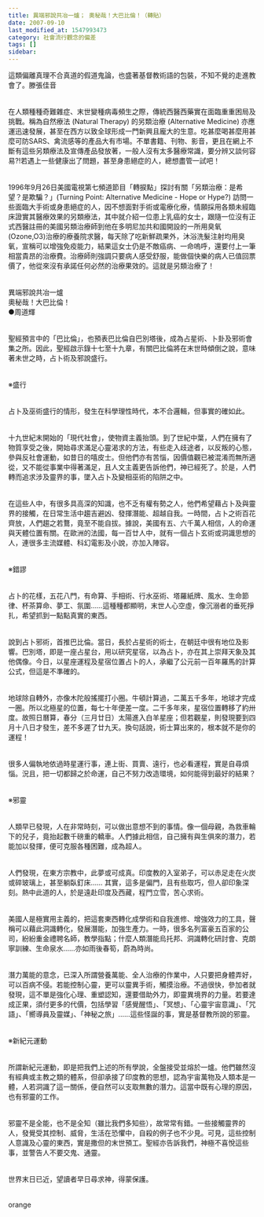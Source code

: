 ```yaml
---
title: 異端邪說共冶一爐； 奧秘哉！大巴比倫！（轉貼）
date: 2007-09-10
last_modified_at: 1547993473
category: 社會流行觀念的偏差
tags: []
sidebar: 
---
```


<p>這類偏離真理不合真道的假道鬼論，也盛著基督教術語的包裝，不知不覺的走進教會了。<!--more-->滕張佳音<br/><br/><br/>在人類種種奇難雜症、末世變種病毒頻生之際，傳統西醫西藥實在面臨重重困局及挑戰。稱為自然療法 (Natural Therapy) 的另類治療 (Alternative Medicine) 亦應運迅速發展，甚至在西方以致全球形成一門新興且龐大的生意。吃甚麼喝甚麼用甚麼可防SARS、禽流感等的產品大有市場。不單書籍、刊物、影音，更且在網上不斷有這些另類療法及宣傳產品發放著，一般人沒有太多醫療常識，要分辨又談何容易?!若遇上一些健康出了問題，甚至身患絕症的人，總想盡管一試吧！<br/><br/><br/>1996年9月26日美國電視第七頻道節目「轉捩點」探討有關「另類治療：是希望？是欺騙？」(Turning Point: Alternative Medicine - Hope or Hype?) 訪問一些面臨大手術或身患絕症的人，因不想面對手術或電療化療，情願採用各類未經臨床證實其醫療效果的另類療法，其中就介紹一位患上乳癌的女士，跟隨一位沒有正式西醫註冊的美國另類治療師到他在多明尼加共和國開設的一所用臭氧(Ozone,O3)治療的療養院求醫，每天除了吃新鮮疏果外，沐浴洗髮注射均用臭氧，宣稱可以增強免疫能力，結果這女士仍是不敵癌病、一命嗚呼，還要付上一筆相當貴昂的治療費。治療師則強調只要病人感受舒服，能做個快樂的病人已值回票價了，他從來沒有承諾任何必然的治療果效的。這就是另類治療了！<br/><br/><br/>異端邪說共冶一爐 <br/>奧秘哉！大巴比倫！ <br/>●周道輝 <br/><br/><br/>聖經預言中的「巴比倫」，也預表巴比倫自巴別塔後，成為占星術、卜卦及邪術會集之所。因此，聖經啟示錄十七至十九章，有關巴比倫將在末世時傾倒之說，意味著未世之時，占卜術及邪說盛行。 <br/><br/><br/>※盛行 <br/><br/><br/>占卜及巫術盛行的情形，發生在科學理性時代，本不合邏輯，但事實的確如此。 <br/><br/><br/>十九世紀末開始的「現代社會」，使物資主義抬頭。到了世紀中葉，人們在擁有了物質享受之後，開始尋求滿足心靈渴求的方法，有些走入歧途者，以反叛的心態，參與反社會運動，如昔日的嘻皮士。但他們亦有苦惱，因價值觀已被混淆而無所適從，又不能從事業中得著滿足，且人文主義更告訴他們，神已經死了。於是，人們轉而追求涉及靈界的事，墜入占卜及變相巫術的陷阱之中。 <br/><br/><br/>在這些人中，有很多具高深的知識，也不乏有權有勢之人，他們希望藉占卜及與靈界的接觸，在日常生活中趨吉避凶、發揮潛能、超越自我。一時間，占卜之術百花齊放，人們趨之若鶩，竟至不能自拔。據說，美國有五、六千萬人相信，人的命運與天體位置有關。在歐洲的法國，每一百廿人中，就有一個占卜玄術或洞識思想的人，連很多主流媒體、科幻電影及小說，亦加入陣容。 <br/><br/><br/>※錯謬 <br/><br/><br/>占卜的花樣，五花八門，有命算、手相術、行水巫術、塔羅紙牌、風水、生命節律、杯茶算命、夢工、氛圍……這種種都顯明，末世人心空虛，像沉溺者的垂死掙扎，希望抓到一點點真實的東西。 <br/><br/><br/>說到占卜邪術，首推巴比倫。當日，長於占星術的術士，在朝廷中很有地位及影響。巴別塔，即是一座占星台，用以研究星宿，以為占卜，亦在其上崇拜天象及其他偶像。今日，以星座運程及星宿位置占卜的人，承繼了公元前一百年羅馬的計算公式，但這是不準確的。 <br/><br/><br/>地球除自轉外，亦像木陀般搖擺打小圈。牛頓計算過，二萬五千多年，地球才完成一圈。所以北極星的位置，每七十年便差一度。二千多年來，星宿位置轉移了約卅度。故照日曆算，春分（三月廿日）太陽進入白羊星座；但若觀星，則發現要到四月十八日才發生，差不多遲了廿九天。換句話說，術士算出來的，根本就不是你的運程！ <br/><br/><br/>很多人偏執地依過時星運行事，連上街、買賣、遠行，也必看運程，實是自尋煩惱。況且，把一切都歸之於命運，自己不努力改造環境，如何能得到最好的結果？ <br/><br/><br/>※邪靈 <br/><br/><br/>人類早已發現，人在非常時刻，可以做出意想不到的事情。像一個母親，為救車輪下的兒子，竟抬起數千磅重的轎車。人們據此相信，自己擁有與生俱來的潛力，若能加以發揮，便可克服各種困難，成為超人。 <br/><br/><br/>人們發現，在東方宗教中，此夢或可成真。印度教的入室弟子，可以赤足走在火炭或碎玻璃上，甚至躺臥釘床…… 其實，這多是偏門，且有些取巧，但人卻印象深刻。熱中此道的人，於是遠赴印度及西藏，程門立雪，苦心求術。 <br/><br/><br/>美國人是極實用主義的，把這套東西轉化成學術和自我進修、增強效力的工具，聲稱可以藉此洞識轉化，發展潛能，加強生產力。一時，很多名列富豪五百家的公司，紛紛重金禮聘名師，教學指點；什麼人類潛能烏托邦、洞識轉化研討會、克朗寧訓練、生命泉水……亦如雨後春筍，蔚為時尚。 <br/><br/><br/>潛力萬能的意念，已深入所謂營養萬能、全人治療的作業中，人只要把身體弄好，可以百病不侵。若能控制心靈，更可以靈異手術，觸摸治療。不過很快，參加者就發現，這不單是強化心理、重塑認知，還要借助外力，即靈異境界的力量。若要達成正果，須付更多的代價，包括學習「感覺醒悟」、「冥想」、「心靈宇宙意識」、「咒語」、「嚮導員及靈媒」、「神秘之旅」……這些怪誕的事，實是基督教所說的邪靈。 <br/><br/><br/>※新紀元運動 <br/><br/><br/>所謂新紀元運動，即是把我們上述的所有學說，全盤接受並熔於一爐。他們雖然沒有經典或主教之類的體系，但卻承接了印度教的思想，認為宇宙萬物及人類本是一體，人若洞識了這一關係，便自然可以支取無數的潛力。這當中既有心理的原因，也有邪靈的工作。 <br/><br/><br/>邪靈不是全能，也不是全知（雖比我們多知些），故常常有錯。一些接觸靈界的人，發覺受其控制、威脅，生活在恐懼中，自殺的例子也不少見。可見，這些控制人意識及心靈的東西，實是撒但的末世預工。聖經亦告訴我們，神極不喜悅這些事，並警告人不要交鬼、通靈。 <br/><br/><br/>世界末日已近，望讀者早日尋求神，得蒙保護。 <br/><br/><br/>orange<br/><br/></p><p> </p><br/>